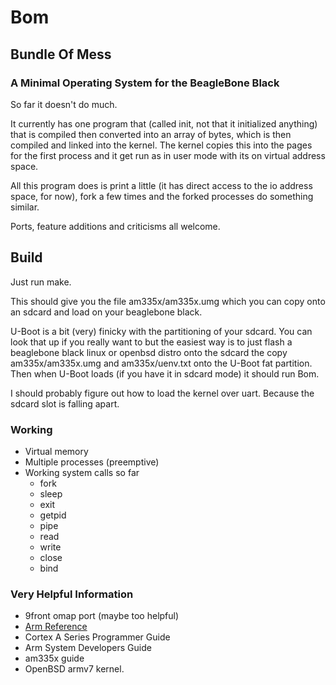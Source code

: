 # Bom

## Bundle Of Mess

### A Minimal Operating System for the BeagleBone Black

So far it doesn't do much.

It currently has one program that (called init, not that it initialized anything)
that is compiled then converted into an array of bytes, which is then compiled and
linked into the kernel. The kernel copies this into the pages for the first process
and it get run as in user mode with its on virtual address space.

All this program does is print a little (it has direct access to the io address space,
for now), fork a few times and the forked processes do something similar.

Ports, feature additions and criticisms all welcome.

## Build

Just run make.

This should give you the file am335x/am335x.umg which you can copy onto an sdcard and
load on your beaglebone black.

U-Boot is a bit (very) finicky with the partitioning of your sdcard. You can look that
up if you really want to but the easiest way is to just flash a beaglebone black
linux or openbsd distro onto the sdcard the copy am335x/am335x.umg and am335x/uenv.txt
onto the U-Boot fat partition. Then when U-Boot loads (if you have it in sdcard mode)
it should run Bom.

I should probably figure out how to load the kernel over uart. Because the sdcard slot
is falling apart.

### Working

- Virtual memory
- Multiple processes (preemptive)
- Working system calls so far
	- fork
	- sleep
	- exit
	- getpid
	- pipe
	- read
	- write
	- close
	- bind

### Very Helpful Information

- 9front omap port (maybe too helpful)
- [Arm Reference](http://www.google.co.uk/url?sa=t&source=web&cd=1&ved=0CCAQFjAA&url=http%3A%2F%2Fwww.altera.com%2Fliterature%2Fthird-party%2Farchives%2Fddi0100e_arm_arm.pdf&ei=B1cwTtfHJMWmhAfh8qlI&usg=AFQjCNFqDeTfS2VR6oU93FbwBoE--ggJrA)
- Cortex A Series Programmer Guide
- Arm System Developers Guide
- am335x guide
- OpenBSD armv7 kernel.
